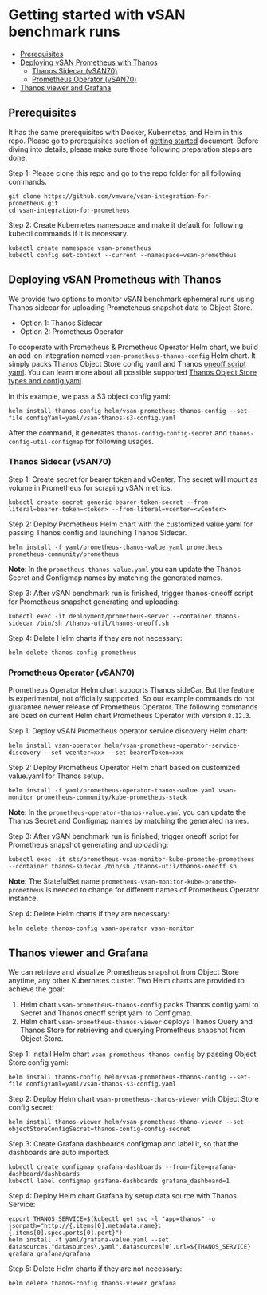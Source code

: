 # Getting started with vSAN benchmark runs

- [Prerequisites](#Prerequisites)
- [Deploying vSAN Prometheus with Thanos](#Deploying)
  * [Thanos Sidecar (vSAN70)](#thanos_sidecar)
  * [Prometheus Operator (vSAN70)](#operator)
- [Thanos viewer and Grafana](#viewer)

<a name="Prerequisites"></a>
## Prerequisites
It has the same prerequisites with Docker, Kubernetes, and Helm in this repo.
Please go to prerequisites section of [getting started](./getting-started.md) document.
Before diving into details, please make sure those following preparation steps are done.

Step 1: Please clone this repo and go to the repo folder for all following commands.
```
git clone https://github.com/vmware/vsan-integration-for-prometheus.git
cd vsan-integration-for-prometheus 
```

Step 2: Create Kubernetes namespace and make it default for following kubectl commands if it is necessary.
```
kubectl create namespace vsan-prometheus
kubectl config set-context --current --namespace=vsan-prometheus
```

<a name="Deploying"></a>
## Deploying vSAN Prometheus with Thanos 
We provide two options to monitor vSAN benchmark ephemeral runs using Thanos sidecar for uploading Prometeheus snapshot data to Object Store.  
* Option 1: Thanos Sidecar
* Option 2: Prometheus Operator

To cooperate with Prometheus & Prometheus Operator Helm chart, we build an add-on integration named `vsan-prometheus-thanos-config` Helm chart.
It simply packs Thanos Object Store config yaml and Thanos [oneoff script yaml](./benchmark-ephemeral.md).
You can learn more about all possible supported [Thanos Object Store types and config yaml](https://github.com/thanos-io/thanos/blob/master/docs/storage.md).

In this example, we pass a S3 object config yaml:
```
helm install thanos-config helm/vsan-prometheus-thanos-config --set-file configYaml=yaml/vsan-thanos-s3-config.yaml
```
After the command, it generates `thanos-config-config-secret` and `thanos-config-util-configmap` for following usages.

<a name="thanos_sidecar"></a>
### Thanos Sidecar (vSAN70)
Step 1: Create secret for bearer token and vCenter. The secret will mount as volume in Prometheus for scraping vSAN metrics.
```
kubectl create secret generic bearer-token-secret --from-literal=bearer-token=<token> --from-literal=vcenter=<vCenter>
```

Step 2: Deploy Prometheus Helm chart with the customized value.yaml for passing Thanos config and launching Thanos Sidecar. 
```
helm install -f yaml/prometheus-thanos-value.yaml prometheus prometheus-community/prometheus
```
**Note**: In the `prometheus-thanos-value.yaml` you can update the Thanos Secret and Configmap names by matching the generated names.  

Step 3: After vSAN benchmark run is finished, trigger thanos-oneoff script for Prometheus snapshot generating and uploading:
```
kubectl exec -it deployment/prometheus-server --container thanos-sidecar /bin/sh /thanos-util/thanos-oneoff.sh
```

Step 4: Delete Helm charts if they are not necessary:
```
helm delete thanos-config prometheus
```

<a name="operator"></a>
### Prometheus Operator (vSAN70)
Prometheus Operator Helm chart supports Thanos sideCar.
But the feature is experimental, not officially supported.
So our example commands do not guarantee newer release of Prometheus Operator.
The following commands are bsed on current Helm chart Prometheus Operator with version `8.12.3`.

Step 1: Deploy vSAN Prometheus operator service discovery Helm chart:
```
helm install vsan-operator helm/vsan-prometheus-operator-service-discovery --set vcenter=xxx --set bearerToken=xxx
```

Step 2: Deploy Prometheus Operator Helm chart based on customized value.yaml for Thanos setup.
```
helm install -f yaml/prometheus-operator-thanos-value.yaml vsan-monitor prometheus-community/kube-prometheus-stack
```
**Note**: In the `prometheus-operator-thanos-value.yaml` you can update the Thanos Secret and Configmap names by matching the generated names.  

Step 3: After vSAN benchmark run is finished, trigger oneoff script for Prometheus snapshot generating and uploading:
```
kubectl exec -it sts/prometheus-vsan-monitor-kube-promethe-prometheus --container thanos-sidecar /bin/sh /thanos-util/thanos-oneoff.sh
```
**Note**: The StatefulSet name `prometheus-vsan-monitor-kube-promethe-prometheus` is needed to change for different names of Prometheus Operator instance.

Step 4: Delete Helm charts if they are necessary:
```
helm delete thanos-config vsan-operator vsan-monitor
```

<a name="viewer"></a>
## Thanos viewer and Grafana
We can retrieve and visualize Prometheus snapshot from Object Store anytime, any other Kubernetes cluster.
Two Helm charts are provided to achieve the goal:
1) Helm chart `vsan-prometheus-thanos-config` packs Thanos config yaml to Secret and Thanos oneoff script yaml to Configmap.  
2) Helm chart `vsan-prometheus-thanos-viewer` deploys Thanos Query and Thanos Store for retrieving and querying Prometheus snapshot from Object Store.

Step 1: Install Helm chart `vsan-prometheus-thanos-config` by passing Object Store config yaml:
```
helm install thanos-config helm/vsan-prometheus-thanos-config --set-file configYaml=yaml/vsan-thanos-s3-config.yaml
```

Step 2: Deploy Helm chart `vsan-prometheus-thanos-viewer` with Object Store config secret:
```
helm install thanos-viewer helm/vsan-prometheus-thano-viewer --set objectStoreConfigSecret=thanos-config-config-secret
```

Step 3: Create Grafana dashboards configmap and label it, so that the dashboards are auto imported. 
```
kubectl create configmap grafana-dashboards --from-file=grafana-dashboard/dashboards
kubectl label configmap grafana-dashboards grafana_dashboard=1
```

Step 4: Deploy Helm chart Grafana by setup data source with Thanos Service:
```
export THANOS_SERVICE=$(kubectl get svc -l "app=thanos" -o jsonpath="http://{.items[0].metadata.name}:{.items[0].spec.ports[0].port}")
helm install -f yaml/grafana-value.yaml --set datasources."datasources\.yaml".datasources[0].url=${THANOS_SERVICE} grafana grafana/grafana
```
Step 5: Delete Helm charts if they are not necessary:
```
helm delete thanos-config thanos-viewer grafana
```
